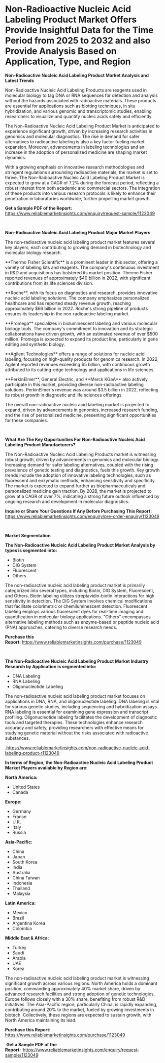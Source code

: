 <p><h1>Non-Radioactive Nucleic Acid Labeling Product Market Offers Provide Insightful Data for the Time Period from 2025 to 2032 and also Provide Analysis Based on Application, Type, and Region</h1></p><p><strong>Non-Radioactive Nucleic Acid Labeling Product Market Analysis and Latest Trends</strong></p>
<p><p>Non-Radioactive Nucleic Acid Labeling Products are reagents used in molecular biology to tag DNA or RNA sequences for detection and analysis without the hazards associated with radioactive materials. These products are essential for applications such as blotting techniques, in situ hybridization, and various genomic and transcriptomic studies, enabling researchers to visualize and quantify nucleic acids safely and efficiently.</p><p>The Non-Radioactive Nucleic Acid Labeling Product Market is anticipated to experience significant growth, driven by increasing research activities in genomics and molecular diagnostics. The rise in demand for safer alternatives to radioactive labeling is also a key factor fueling market expansion. Moreover, advancements in labeling technologies and an increase in the adoption of personalized medicine are shaping market dynamics. </p><p>With a growing emphasis on innovative research methodologies and stringent regulations surrounding radioactive materials, the market is set to thrive. The Non-Radioactive Nucleic Acid Labeling Product Market is expected to grow at a CAGR of 7.2% during the forecast period, reflecting a robust interest from both academic and commercial sectors. The integration of these products into various research protocols is likely to enhance their penetration in laboratories worldwide, further propelling market growth.</p></p>
<p><strong>Get a Sample PDF of the Report:&nbsp;</strong> <a href="https://www.reliablemarketinsights.com/enquiry/request-sample/1123049?utm_campaign=3148&utm_medium=2&utm_source=Github&utm_content=ia&utm_term=19042025&utm_id=non-radioactive-nucleic-acid-labeling-product">https://www.reliablemarketinsights.com/enquiry/request-sample/1123049</a></p>
<p>&nbsp;</p>
<p><strong>Non-Radioactive Nucleic Acid Labeling Product Major Market Players</strong></p>
<p><p>The non-radioactive nucleic acid labeling product market features several key players, each contributing to growing demand in biotechnology and molecular biology research.</p><p>**Thermo Fisher Scientific** is a prominent leader in this sector, offering a variety of labeling kits and reagents. The company's continuous investment in R&D and acquisitions has bolstered its market position. Thermo Fisher reported revenues of approximately $40 billion in 2022, with significant contributions from its life sciences division.</p><p>**Roche**, with its focus on diagnostics and research, provides innovative nucleic acid labeling solutions. The company emphasizes personalized healthcare and has reported steady revenue growth, reaching approximately $66 billion in 2022. Roche's strong pipeline of products ensures its leadership in the non-radioactive labeling market.</p><p>**Promega** specializes in bioluminescent labeling and various molecular biology tools. The company's commitment to innovation and its strategic collaborations have driven growth, with an estimated revenue of over $500 million. Promega is expected to expand its product line, particularly in gene editing and synthetic biology.</p><p>**Agilent Technologies** offers a range of solutions for nucleic acid labeling, focusing on high-quality products for genomics research. In 2022, Agilent reported revenues exceeding $5 billion, with continuous growth attributed to its cutting-edge technology and applications in life sciences.</p><p>**PerkinElmer**, General Electric, and **Merck KGaA** also actively participate in this market, providing diverse non-radioactive labeling solutions. PerkinElmer's revenue was around $3.5 billion in 2022, reflecting its robust growth in diagnostic and life sciences offerings.</p><p>The overall non-radioactive nucleic acid labeling market is projected to expand, driven by advancements in genomics, increased research funding, and the rise of personalized medicine, presenting significant opportunities for these companies.</p></p>
<p>&nbsp;</p>
<p><strong>What Are The Key Opportunities For Non-Radioactive Nucleic Acid Labeling Product Manufacturers?</strong></p>
<p><p>The Non-Radioactive Nucleic Acid Labeling Products market is witnessing robust growth, driven by advancements in genomics and molecular biology. Increasing demand for safer labeling alternatives, coupled with the rising prevalence of genetic testing and diagnostics, fuels this growth. Key growth trends include the adoption of innovative labeling technologies, such as fluorescent and enzymatic methods, enhancing sensitivity and specificity. The market is expected to expand further as biopharmaceuticals and personalized medicine gain traction. By 2028, the market is projected to grow at a CAGR of over 7%, indicating a strong future outlook influenced by ongoing research and development in molecular diagnostics.</p></p>
<p><strong>Inquire or Share Your Questions If Any Before Purchasing This Report:</strong> <a href="https://www.reliablemarketinsights.com/enquiry/pre-order-enquiry/1123049?utm_campaign=3148&utm_medium=2&utm_source=Github&utm_content=ia&utm_term=19042025&utm_id=non-radioactive-nucleic-acid-labeling-product">https://www.reliablemarketinsights.com/enquiry/pre-order-enquiry/1123049</a></p>
<p>&nbsp;</p>
<p><strong>Market Segmentation</strong></p>
<p><strong>The Non-Radioactive Nucleic Acid Labeling Product Market Analysis by types is segmented into:</strong></p>
<p><ul><li>Biotin</li><li>DIG System</li><li>Fluorescent</li><li>Others</li></ul></p>
<p><p>The non-radioactive nucleic acid labeling product market is primarily categorized into several types, including Biotin, DIG System, Fluorescent, and Others. Biotin labeling utilizes streptavidin-biotin interactions for high sensitivity in detection. The DIG System involves chemical modifications that facilitate colorimetric or chemiluminescent detection. Fluorescent labeling employs various fluorescent dyes for real-time imaging and quantification in molecular biology applications. "Others" encompasses alternative labeling methods such as enzyme-based or peptide nucleic acid (PNA) approaches, catering to diverse research needs.</p></p>
<p><strong>Purchase this Report:&nbsp;</strong><a href="https://www.reliablemarketinsights.com/purchase/1123049?utm_campaign=3148&utm_medium=2&utm_source=Github&utm_content=ia&utm_term=19042025&utm_id=non-radioactive-nucleic-acid-labeling-product">https://www.reliablemarketinsights.com/purchase/1123049</a></p>
<p>&nbsp;</p>
<p><strong>The Non-Radioactive Nucleic Acid Labeling Product Market Industry Research by Application is segmented into:</strong></p>
<p><ul><li>DNA Labeling</li><li>RNA Labeling</li><li>Oligonucleotide Labeling</li></ul></p>
<p><p>The non-radioactive nucleic acid labeling product market focuses on applications in DNA, RNA, and oligonucleotide labeling. DNA labeling is vital for various genetic studies, including sequencing and hybridization assays. RNA labeling is essential for examining gene expression and transcript profiling. Oligonucleotide labeling facilitates the development of diagnostic tools and targeted therapies. These technologies enhance research accuracy and safety, providing researchers with effective means for studying genetic material without the risks associated with radioactive substances.</p></p>
<p><a href="https://www.reliablemarketinsights.com/non-radioactive-nucleic-acid-labeling-product-r1123049?utm_campaign=3148&utm_medium=2&utm_source=Github&utm_content=ia&utm_term=19042025&utm_id=non-radioactive-nucleic-acid-labeling-product">&nbsp;https://www.reliablemarketinsights.com/non-radioactive-nucleic-acid-labeling-product-r1123049</a></p>
<p><strong>In terms of Region, the Non-Radioactive Nucleic Acid Labeling Product Market Players available by Region are:</strong></p>
<p>
    <p> <strong> North America: </strong>
        <ul>
            <li>United States</li>
            <li>Canada</li>
        </ul>
        </p> 
    <p> <strong> Europe: </strong>
        <ul>
            <li>Germany</li>
            <li>France</li>
            <li>U.K.</li>
            <li>Italy</li>
            <li>Russia</li>
        </ul>
        </p> 
    <p> <strong> Asia-Pacific: </strong>
        <ul>
            <li>China</li>
            <li>Japan</li>
            <li>South Korea</li>
            <li>India</li>
            <li>Australia</li>
            <li>China Taiwan</li>
            <li>Indonesia</li>
            <li>Thailand</li>
            <li>Malaysia</li>
        </ul>
        </p> 
    <p> <strong> Latin America: </strong>
        <ul>
            <li>Mexico</li>
            <li>Brazil</li>
            <li>Argentina Korea</li>
            <li>Colombia</li>
        </ul>
        </p> 
    <p> <strong> Middle East & Africa: </strong>
        <ul>
            <li>Turkey</li>
            <li>Saudi</li>
            <li>Arabia</li>
            <li>UAE</li>
            <li>Korea</li>
        </ul>
    </p>
    </p>
<p><p>The non-radioactive nucleic acid labeling product market is witnessing significant growth across various regions. North America holds a dominant position, commanding approximately 40% market share, driven by advanced research facilities and strong adoption of genetic technologies. Europe follows closely with a 30% share, benefiting from robust R&D initiatives. The Asia-Pacific region, particularly China, is rapidly expanding, contributing around 20% to the market, fueled by growing investments in biotech. Collectively, these regions are expected to sustain growth, with North America maintaining its lead.</p></p>
<p><strong>Purchase this Report: </strong><a href="https://www.reliablemarketinsights.com/purchase/1123049?utm_campaign=3148&utm_medium=2&utm_source=Github&utm_content=ia&utm_term=19042025&utm_id=non-radioactive-nucleic-acid-labeling-product">https://www.reliablemarketinsights.com/purchase/1123049</a></p>
<p>&nbsp;<strong>Get a Sample PDF of the Report:&nbsp;&nbsp;</strong><a href="https://www.reliablemarketinsights.com/enquiry/request-sample/1123049?utm_campaign=3148&utm_medium=2&utm_source=Github&utm_content=ia&utm_term=19042025&utm_id=non-radioactive-nucleic-acid-labeling-product">https://www.reliablemarketinsights.com/enquiry/request-sample/1123049</a></p>
<p><strong></strong></p>
<p><p></p><p></p><p></p></p>